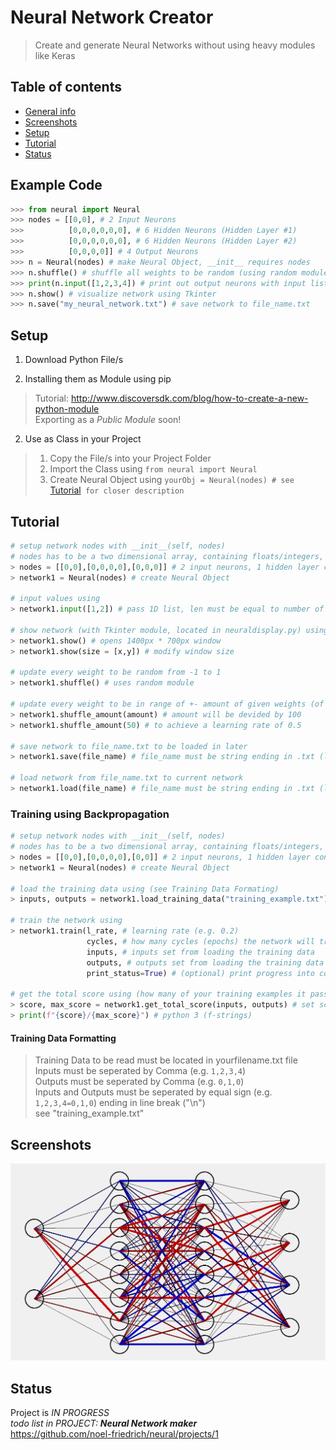 # Neural Network Creator
> Create and generate Neural Networks without using heavy modules like Keras

## Table of contents
* [General info](#general-info)
* [Screenshots](#screenshots)
* [Setup](#setup)
* [Tutorial](#tutorial)
* [Status](#status)

## Example Code
```python
>>> from neural import Neural
>>> nodes = [[0,0], # 2 Input Neurons
>>>          [0,0,0,0,0,0], # 6 Hidden Neurons (Hidden Layer #1)
>>>          [0,0,0,0,0,0], # 6 Hidden Neurons (Hidden Layer #2)
>>>          [0,0,0,0]] # 4 Output Neurons
>>> n = Neural(nodes) # make Neural Object, __init__ requires nodes
>>> n.shuffle() # shuffle all weights to be random (using random module)
>>> print(n.input([1,2,3,4]) # print out output neurons with input list
>>> n.show() # visualize network using Tkinter
>>> n.save("my_neural_network.txt") # save network to file_name.txt
```

## Setup
1. Download Python File/s  

2. Installing them as Module using pip  
> Tutorial: http://www.discoversdk.com/blog/how-to-create-a-new-python-module  
> Exporting as a _Public Module_ soon!

2. Use as Class in your Project
> 1. Copy the File/s into your Project Folder  
> 2. Import the Class using `from neural import Neural`  
> 3. Create Neural Object using `yourObj = Neural(nodes) # see `[Tutorial](#tutorial)` for closer description`

## Tutorial
```python
# setup network nodes with __init__(self, nodes)
# nodes has to be a two dimensional array, containing floats/integers, representing nodes  
> nodes = [[0,0],[0,0,0,0],[0,0,0]] # 2 input neurons, 1 hidden layer containing 4 neurons, 3 output neurons
> network1 = Neural(nodes) # create Neural Object

# input values using  
> network1.input([1,2]) # pass 1D list, len must be equal to number of input neurons

# show network (with Tkinter module, located in neuraldisplay.py) using  
> network1.show() # opens 1400px * 700px window
> network1.show(size = [x,y]) # modify window size

# update every weight to be random from -1 to 1  
> network1.shuffle() # uses random module

# update every weight to be in range of +- amount of given weights (of another neural network)
> network1.shuffle_amount(amount) # amount will be devided by 100
> network1.shuffle_amount(50) # to achieve a learning rate of 0.5

# save network to file_name.txt to be loaded in later 
> network1.save(file_name) # file_name must be string ending in .txt (located in same directory)

# load network from file_name.txt to current network  
> network1.load(file_name) # file_name must be string ending in .txt (located in same directory)
```
### Training using Backpropagation
```python
# setup network nodes with __init__(self, nodes)
# nodes has to be a two dimensional array, containing floats/integers, representing nodes  
> nodes = [[0,0],[0,0,0,0],[0,0]] # 2 input neurons, 1 hidden layer containing 4 neurons, 2 output neurons
> network1 = Neural(nodes) # create Neural Object

# load the training data using (see Training Data Formating)
> inputs, outputs = network1.load_training_data("training_example.txt") # must be .txt file in the same directory

# train the network using
> network1.train(l_rate, # learning rate (e.g. 0.2)
                 cycles, # how many cycles (epochs) the network will train through (e.g. 1000)
                 inputs, # inputs set from loading the training data
                 outputs, # outputs set from loading the training data
                 print_status=True) # (optional) print progress into console (Default is False)

# get the total score using (how many of your training examples it passes)
> score, max_score = network1.get_total_score(inputs, outputs) # set score and max_score
> print(f"{score}/{max_score}") # python 3 (f-strings)
```
#### Training Data Formatting
> Training Data to be read must be located in yourfilename.txt file  
> Inputs must be seperated by Comma (e.g. ```1,2,3,4```)  
> Outputs must be seperated by Comma (e.g. ```0,1,0```)  
> Inputs and Outputs must be seperated by equal sign (e.g. ```1,2,3,4=0,1,0```) ending in line break ("\n")  
> see "training_example.txt"  

## Screenshots
![Example screenshot](https://github.com/noel-friedrich/neural/blob/main/neural2884.PNG "Tkinter Visualization of Neural Network")

## Status
Project is _IN PROGRESS_  
_todo list in PROJECT: __Neural Network maker___  
https://github.com/noel-friedrich/neural/projects/1

